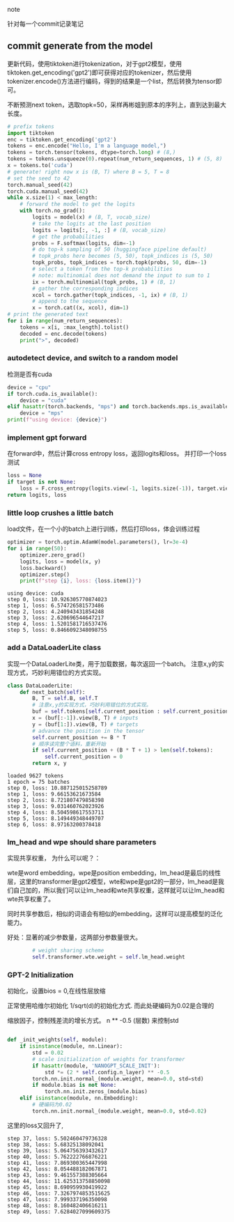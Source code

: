 
note

针对每一个commit记录笔记


## commit generate from the model
更新代码，使用tiktoken进行tokenization，对于gpt2模型，使用tiktoken.get_encoding('gpt2')即可获得对应的tokenizer，然后使用tokenizer.encode()方法进行编码，得到的结果是一个list，然后转换为tensor即可。

不断预测next token，选取topk=50，采样再彬姐到原本的序列上，直到达到最大长度。
```python
# prefix tokens
import tiktoken
enc = tiktoken.get_encoding('gpt2')
tokens = enc.encode("Hello, I'm a language model,")
tokens = torch.tensor(tokens, dtype=torch.long) # (8,)
tokens = tokens.unsqueeze(0).repeat(num_return_sequences, 1) # (5, 8)
x = tokens.to('cuda')
# generate! right now x is (B, T) where B = 5, T = 8
# set the seed to 42
torch.manual_seed(42)
torch.cuda.manual_seed(42)
while x.size(1) < max_length:
    # forward the model to get the logits
    with torch.no_grad():
        logits = model(x) # (B, T, vocab_size)
        # take the logits at the last position
        logits = logits[:, -1, :] # (B, vocab_size)
        # get the probabilities
        probs = F.softmax(logits, dim=-1)
        # do top-k sampling of 50 (huggingface pipeline default)
        # topk_probs here becomes (5, 50), topk_indices is (5, 50)
        topk_probs, topk_indices = torch.topk(probs, 50, dim=-1)
        # select a token from the top-k probabilities
        # note: multinomial does not demand the input to sum to 1
        ix = torch.multinomial(topk_probs, 1) # (B, 1)
        # gather the corresponding indices
        xcol = torch.gather(topk_indices, -1, ix) # (B, 1)
        # append to the sequence
        x = torch.cat((x, xcol), dim=1)
# print the generated text
for i in range(num_return_sequences):
    tokens = x[i, :max_length].tolist()
    decoded = enc.decode(tokens)
    print(">", decoded)
```


###  autodetect device, and switch to a random model
检测是否有cuda
```python
device = "cpu"
if torch.cuda.is_available():
    device = "cuda"
elif hasattr(torch.backends, "mps") and torch.backends.mps.is_available():
    device = "mps"
print(f"using device: {device}")
```



### implement gpt forward
在forward中，然后计算cross entropy loss，返回logits和loss。
并打印一个loss测试
```python
loss = None
if target is not None:
    loss = F.cross_entropy(logits.view(-1, logits.size(-1)), target.view(-1))
return logits, loss

```

### little loop crushes a little batch

load文件，在一个小的batch上进行训练，然后打印loss，体会训练过程
```python
optimizer = torch.optim.AdamW(model.parameters(), lr=3e-4)
for i in range(50):
    optimizer.zero_grad()
    logits, loss = model(x, y)
    loss.backward()
    optimizer.step()
    print(f"step {i}, loss: {loss.item()}")
```

```text
using device: cuda
step 0, loss: 10.926305770874023
step 1, loss: 6.574726581573486
step 2, loss: 4.240943431854248
step 3, loss: 2.620696544647217
step 4, loss: 1.5201581716537476
step 5, loss: 0.8466092348098755
```

### add a DataLoaderLite class
实现一个DataLoaderLite类，用于加载数据，每次返回一个batch。
注意x,y的实现方式，巧妙利用错位的方式实现。

```python
class DataLoaderLite:
    def next_batch(self):
        B, T = self.B, self.T
        # 注意x,y的实现方式，巧妙利用错位的方式实现。
        buf = self.tokens[self.current_position : self.current_position+B*T+1]
        x = (buf[:-1]).view(B, T) # inputs
        y = (buf[1:]).view(B, T) # targets
        # advance the position in the tensor
        self.current_position += B * T
        # 顺序读完整个语料，重新开始
        if self.current_position + (B * T + 1) > len(self.tokens):
            self.current_position = 0
        return x, y
```
```text
loaded 9627 tokens
1 epoch = 75 batches
step 0, loss: 10.887125015258789
step 1, loss: 9.66153621673584
step 2, loss: 8.721807479858398
step 3, loss: 9.031460762023926
step 4, loss: 8.504598617553711
step 5, loss: 8.149449348449707
step 6, loss: 8.97163200378418
```

### lm_head and wpe should share parameters 

实现共享权重，
为什么可以呢？：

wte是word embedding，wpe是position embedding，lm_head是最后的线性层，这里的transformer是gpt2模型，wte和wpe是gpt2的一部分，lm_head是我们自己加的，所以我们可以让lm_head和wte共享权重，这样就可以让lm_head和wte共享权重了。

同时共享参数后，相似的词语会有相似的embedding，这样可以提高模型的泛化能力。

好处：显著的减少参数量，这两部分参数量很大。
```python
        # weight sharing scheme
        self.transformer.wte.weight = self.lm_head.weight
```


### GPT-2 Initialization
初始化，设置bios = 0,在线性层放缩

正常使用哈维尔初始化 1/sqrt(d)的初始化方式. 而此处硬编码为0.02是合理的

缩放因子，控制残差流的增长方式。 n ** -0.5 (层数) 来控制std


```python

def _init_weights(self, module):
    if isinstance(module, nn.Linear):
        std = 0.02
        # scale initialization of weights for transformer
        if hasattr(module, 'NANOGPT_SCALE_INIT'):
            std *= (2 * self.config.n_layer) ** -0.5 
        torch.nn.init.normal_(module.weight, mean=0.0, std=std)
        if module.bias is not None:
            torch.nn.init.zeros_(module.bias)
    elif isinstance(module, nn.Embedding):
        # 硬编码为0.02 
        torch.nn.init.normal_(module.weight, mean=0.0, std=0.02)
```

这里的loss又回升了, 
```text
step 37, loss: 5.502460479736328
step 38, loss: 5.68325138092041
step 39, loss: 5.064756393432617
step 40, loss: 5.762222766876221
step 41, loss: 7.869300365447998
step 42, loss: 8.054488182067871
step 43, loss: 9.461557388305664
step 44, loss: 11.625313758850098
step 45, loss: 8.690959930419922
step 46, loss: 7.3267974853515625
step 47, loss: 7.999337196350098
step 48, loss: 8.160482406616211
step 49, loss: 7.6284027099609375
```